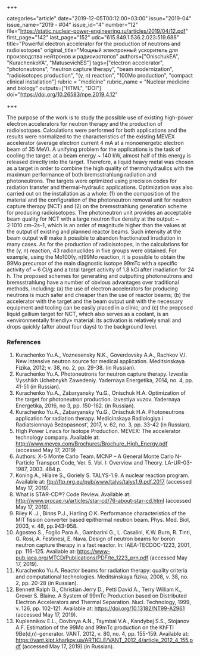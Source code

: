 +++

categories="article"
date="2019-12-05T00:12:00+03:00"
issue="2019-04"
issue_name="2019 - #04"
issue_id="4"
number="12"
file="https://static.nuclear-power-engineering.ru/articles/2019/04/12.pdf"
first_page="142"
last_page="152"
udc="615.849.1:536.2.023:519.688"
title="Powerful electron accelerator for the production of neutrons and radioisotopes"
original_title="Мощный электронный ускоритель для производства нейтронов и радиоизотопов"
authors=["OnischukEA", "KurachenkoYA", "MatusevichES"]
tags=["electron accelerator", "photoneutrons", "neutron capture therapy", "beam modernization", "radioisotopes production", "(γ, n) reaction", "100Mo production", "compact clinical installation"]
rubric = "medicine"
rubric_name = "Nuclear medicine and biology"
outputs=["HTML", "DOI"]
doi="https://doi.org/10.26583/npe.2019.4.12"

+++

The purpose of the work is to study the possible use of existing high-power electron accelerators for neutron therapy and the production of radioisotopes. Calculations were performed for both applications and the results were normalized to the characteristics of the existing MEVEX accelerator (average electron current 4 mA at a monoenergetic electron beam of 35 MeV). A unifying problem for the applications is the task of cooling the target: at a beam energy ~ 140 kW, almost half of this energy is released directly into the target. Therefore, a liquid heavy metal was chosen as a target in order to combine the high quality of thermohydraulics with the maximum performance of both bremsstrahlung radiation and photoneutrons. The targets were optimized using precision codes for radiation transfer and thermal-hydraulic applications. Optimization was also carried out on the installation as a whole: (1) on the composition of the material and the configuration of the photoneutron removal unit for neutron capture therapy (NCT) and (2) on the bremsstrahlung generation scheme for producing radioisotopes. The photoneutron unit provides an acceptable beam quality for NCT with a large neutron flux density at the output: ~ 2·1010 cm–2s–1, which is an order of magnitude higher than the values at the output of existing and planned reactor beams. Such intensity at the beam output will make it possible to abandon fractionated irradiation in many cases. As for the production of radioisotopes, in the calculations for the (γ, n) reaction, 43 radionuclides in five groups were obtained. For example, using the Mo100(γ, n)99Mo reaction, it is possible to obtain the 99Mo precursor of the main diagnostic isotope 99mTc with a specific activity of ~ 6 Ci/g and a total target activity of 1.8 kCi after irradiation for 24 h. The proposed schemes for generating and outputting photoneutrons and bremsstrahlung have a number of obvious advantages over traditional methods, including: (a) the use of electron accelerators for producing neutrons is much safer and cheaper than the use of reactor beams; (b) the accelerator with the target and the beam output unit with the necessary equipment and tooling can be easily placed in a clinic; and (c) the proposed liquid gallium target for NCT, which also serves as a coolant, is an «environmentally friendly» material: its activation is relatively small and drops quickly (after about four days) to the background level.

### References

1. Kurachenko Yu.A., Voznesensky N.K., Goverdovsky A.A., Rachkov V.I. New intensive neutron source for medical application. Meditsinskaya Fizika, 2012; v. 38, no. 2, pp. 29-38. (in Russian).
2. Kurachenko Yu.A. Photoneutrons for neutron capture therapy. Izvestia Vysshikh Uchebnykh Zawedeniy. Yadernaya Energetika, 2014, no. 4, pp. 41-51 (in Russian).
3. Kurachenko Yu.A., Zabaryansky Yu.G., Onischuk H.A. Optimization of the target for photoneutron production. Izvestiya vuzov. Yadernaya Energetika, 2016, no 3, pp. 150-162. (in Russian).
4. Kurachenko Yu.A., Zabaryansky Yu.G., Onischuk H.A. Photoneutrons application for radiation therapy. Medicinskaya Radiologiya i Radiatsionnaya Bezopasnost’, 2017, v. 62, no. 3, pp. 33-42 (in Russian).
5. High Power Linacs for Isotope Production. MEVEX: The accelerator technology company. Available at: http://www.mevex.com/Brochures/Brochure_High_Energy.pdf (accessed May 17, 2019)
6. Authors: X-5 Monte Carlo Team. MCNP – A General Monte Carlo N-Particle Transport Code, Ver. 5. Vol. I: Overview and Theory. LA-UR-03-1987, 2003. 484 p.
7. Koning A., Hilaire S., Goriely S. TALYS-1.9. A nuclear reaction program. Available at: ftp://ftp.nrg.eu/pub/www/talys/talys1.9.pdf.2017 (accessed May 17, 2019).
8. What is STAR-CD®? Code Review. Available at: http://www.procae.ru/articles/star-cd/76-about-star-cd.html (accessed May 17, 2019).
9. Riley K .J., Binns P.J., Harling O.K. Performance characteristics of the MIT fission converter based epithermal neutron beam. Phys. Med. Biol, 2003, v. 48, pp.943-958.
10. Agosteo S., Foglio Para A., Gambarini G., L. Casalini, K.W. Burn, R. Tinti, G. Rosi, A. Festinesi, E. Nava. Design of neutron beams for boron neutron capture therapy in a fast reactor. In: IAEA-TECDOC-1223, 2001, pp. 116-125. Available at: https://www-pub.iaea.org/MTCD/Publications/PDF/te_1223_prn.pdf (accessed May 17, 2019).
11. Kurachenko Yu.A. Reactor beams for radiation therapy: quality criteria and computational technologies. Meditsinskaya fizika, 2008, v. 38, no. 2, pp. 20-28 (in Russian).
12. Bennett Ralph G., Christian Jerry D., Petti David A., Terry William K., Grover S. Blaine. A System of 99mTc Production based on Distributed Electron Accelerators and Thermal Separation. Nucl. Technology, 1999, v. 126, pp. 102-121. Available at: https://doi.org/10.13182/NT99-A2961 (accessed May 17, 2019).
13. Kuplennikov E.L., Dovbnya A.N., Tsymbal V.A., Kandybej S.S., Stojanov A.F. Estimation of the 99Мо and 99mТс production on the KhFTI 9Ве(d,n)-generator. VANT. 2012, v. 80, no. 4, pp. 155-159. Available at: https://vant.kipt.kharkov.ua/ARTICLE/VANT_2012_4/article_2012_4_155.pdf (accessed May 17, 2019) (in Russian).
